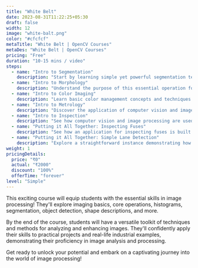 ```yaml
---
title: "White Belt"
date: 2023-08-31T11:22:25+05:30
draft: false
width: 12
image: "white-balt.png"
color: "#cfcfcf"
metaTitle: "White Belt | OpenCV Courses"
metaDes: "White Belt | OpenCV Courses"
pricing: "Free"
duration: "10-15 mins / video"
steps:
  - name: "Intro to Segmentation"
    description: "Start by learning simple yet powerful segmentation techniques as the initial step in processing images."
  - name: "Intro to Morphology"
    description: "Understand the purpose of this essential operation for image processing."
  - name: "Intro to Color Imaging"
    description: "Learn basic color management concepts and techniques for processing color images."
  - name: "Intro to Metrology"
    description: "Discover the application of computer vision and image processing in achieving accurate measurements and characterization."
  - name: "Intro to Inspection"
    description: "See how computer vision and image processing are used for inspection in manufacturing."
  - name: "Putting it All Together: Inspecting Fuses"
    description: "See how an application for inspecting fuses is built using concepts from previous videos."
  - name: "Putting it All Together: Simple Lane Detection"
    description: "Explore a straightforward instance demonstrating how lane detection might function, drawing on principles introduced from previous videos."
weight: 1
pricingDetails: 
  price: "₹0"
  actual: "₹2000"
  discount: "100%"
  offerTime: "forever" 
level: "Simple"
---
```


This exciting course will equip students with the essential skills
in image processing! They'll explore imaging basics, core
operations, histograms, segmentation, object detection, shape
descriptions, and more.

By the end of the course, students will have a versatile toolkit of
techniques and methods for analyzing and enhancing images. They'll
confidently apply their skills to practical projects and real-life
industrial examples, demonstrating their proficiency in image
analysis and processing.

Get ready to unlock your potential and embark on a captivating
journey into the world of image processing!
